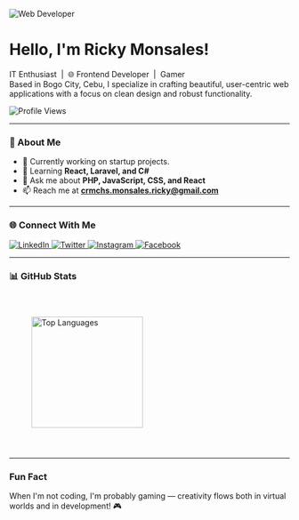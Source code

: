 ![Web Developer](https://github.com/user-attachments/assets/fe5feafa-5dfe-4cca-a1dd-976e0052118d)


<div align="left">
  <h1>Hello, I'm Ricky Monsales!</h1>
  <p>
    IT Enthusiast&nbsp&nbsp|&nbsp&nbsp🌐 Frontend Developer&nbsp&nbsp|&nbsp&nbspGamer <br>
    Based in Bogo City, Cebu, I specialize in crafting beautiful, user-centric web applications with a focus on clean design and robust functionality.
  </p>
  <img src="https://komarev.com/ghpvc/?username=rikimaruu333&label=Profile%20views&color=0e75b6&style=for-the-badge" alt="Profile Views" />
</div>

---

### 🚀 About Me
- 🔭 Currently working on startup projects.  
- 🌱 Learning **React, Laravel, and C#**  
- 💬 Ask me about **PHP, JavaScript, CSS, and React**  
- 📫 Reach me at **crmchs.monsales.ricky@gmail.com**  

---

### 🌐 Connect With Me
<div align="left">
  <a href="https://www.linkedin.com/in/ricky-monsales-367975343/" target="_blank">
    <img src="https://img.shields.io/badge/LinkedIn-0077B5?logo=linkedin&logoColor=white&style=for-the-badge" alt="LinkedIn">
  </a>
  <a href="https://twitter.com/wwwricksxm" target="_blank">
    <img src="https://img.shields.io/badge/Twitter-1DA1F2?logo=twitter&logoColor=white&style=for-the-badge" alt="Twitter">
  </a>
  <a href="https://instagram.com/wricks.m" target="_blank">
    <img src="https://img.shields.io/badge/Instagram-E4405F?logo=instagram&logoColor=white&style=for-the-badge" alt="Instagram">
  </a>
  <a href="https://facebook.com/ricky.monsales" target="_blank">
    <img src="https://img.shields.io/badge/Facebook-1877F2?logo=facebook&logoColor=white&style=for-the-badge" alt="Facebook">
  </a>
</div>

---

### 📊 GitHub Stats
<div align="left">
  <img 
    src="https://github-readme-stats.vercel.app/api/top-langs?username=rikimaruu333&layout=compact&locale=en&theme=radical&hide_border=false&border_radius=10" 
    alt="Top Languages" 
    height="200" 
    style="margin: 40px;" 
  />
</div>

---

### Fun Fact
When I'm not coding, I'm probably gaming — creativity flows both in virtual worlds and in development! 🎮 
